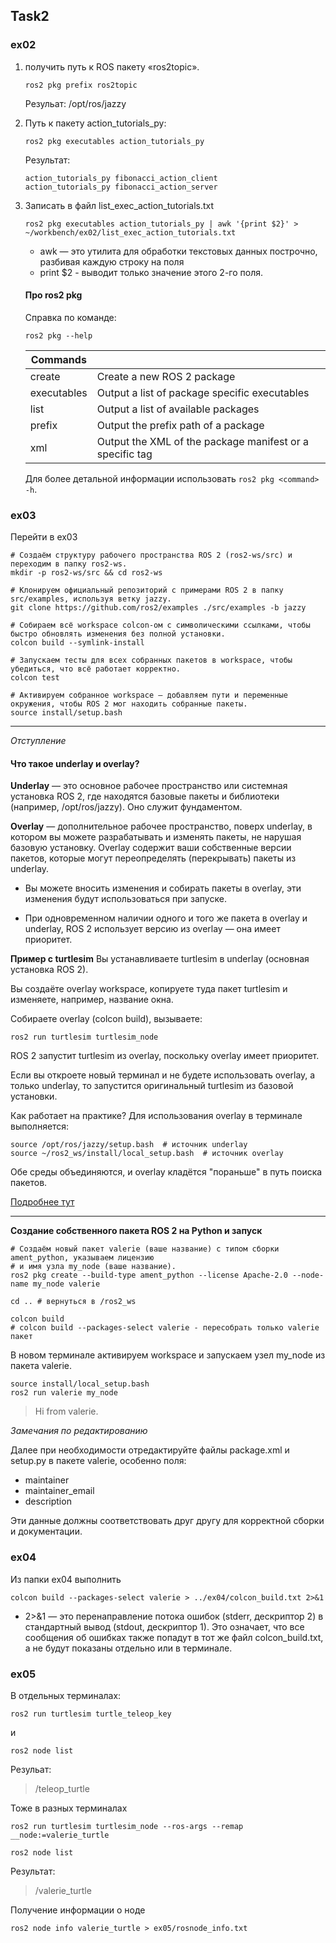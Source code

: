 ## Task2
### ex02
1. получить путь к ROS пакету «ros2topic».
    ```
    ros2 pkg prefix ros2topic
    ```
    Резульат: /opt/ros/jazzy
    
2. Путь к пакету action_tutorials_py:
    ```
    ros2 pkg executables action_tutorials_py
    ```
    Результат: 
    ```
    action_tutorials_py fibonacci_action_client
    action_tutorials_py fibonacci_action_server
    ```

3. Записать в файл list_exec_action_tutorials.txt
    ```
    ros2 pkg executables action_tutorials_py | awk '{print $2}' > ~/workbench/ex02/list_exec_action_tutorials.txt
    ```
    - awk — это утилита для обработки текстовых данных построчно, разбивая каждую строку на поля
    - print $2 - выводит только значение этого 2-го поля.

    #### Про ros2 pkg
    Справка по команде:
    ```
    ros2 pkg --help
    ```
    | Commands |  |
    |-|-|
    | create       | Create a new ROS 2 package |
    | executables  | Output a list of package specific executables |
    | list         | Output a list of available packages |
    | prefix       | Output the prefix path of a package |
    | xml          | Output the XML of the package manifest or a specific tag |

    Для более детальной информации использовать `ros2 pkg <command> -h`.

### ex03

Перейти в ex03

```
# Создаём структуру рабочего пространства ROS 2 (ros2-ws/src) и переходим в папку ros2-ws.
mkdir -p ros2-ws/src && cd ros2-ws

# Клонируем официальный репозиторий с примерами ROS 2 в папку src/examples, используя ветку jazzy.
git clone https://github.com/ros2/examples ./src/examples -b jazzy

# Собираем всё workspace colcon-ом с символическими ссылками, чтобы быстро обновлять изменения без полной установки.
colcon build --symlink-install

# Запускаем тесты для всех собранных пакетов в workspace, чтобы убедиться, что всё работает корректно.
colcon test

# Активируем собранное workspace — добавляем пути и переменные окружения, чтобы ROS 2 мог находить собранные пакеты.
source install/setup.bash
```
--- 
*Отступление*

#### Что такое underlay и overlay?

**Underlay** — это основное рабочее пространство или системная установка ROS 2, где находятся базовые пакеты и библиотеки (например, /opt/ros/jazzy). Оно служит фундаментом.

**Overlay** — дополнительное рабочее пространство, поверх underlay, в котором вы можете разрабатывать и изменять пакеты, не нарушая базовую установку. Overlay содержит ваши собственные версии пакетов, которые могут переопределять (перекрывать) пакеты из underlay.

- Вы можете вносить изменения и собирать пакеты в overlay, эти изменения будут использоваться при запуске.

- При одновременном наличии одного и того же пакета в overlay и underlay, ROS 2 использует версию из overlay — она имеет приоритет.

**Пример с turtlesim**
Вы устанавливаете turtlesim в underlay (основная установка ROS 2).

Вы создаёте overlay workspace, копируете туда пакет turtlesim и изменяете, например, название окна.

Собираете overlay (colcon build), вызываете:

```
ros2 run turtlesim turtlesim_node
```
ROS 2 запустит turtlesim из overlay, поскольку overlay имеет приоритет.

Если вы откроете новый терминал и не будете использовать overlay, а только underlay, то запустится оригинальный turtlesim из базовой установки.

Как работает на практике?
Для использования overlay в терминале выполняется:
```
source /opt/ros/jazzy/setup.bash  # источник underlay
source ~/ros2_ws/install/local_setup.bash  # источник overlay
```
Обе среды объединяются, и overlay кладётся "пораньше" в путь поиска пакетов.

[Подробнее тут](https://docs.ros.org/en/humble/Tutorials/Beginner-Client-Libraries/Creating-A-Workspace/Creating-A-Workspace.html#new-directory)

---

**Создание собственного пакета ROS 2 на Python и запуск**
```
# Создаём новый пакет valerie (ваше название) с типом сборки ament_python, указываем лицензию 
# и имя узла my_node (ваше название).
ros2 pkg create --build-type ament_python --license Apache-2.0 --node-name my_node valerie

cd .. # вернуться в /ros2_ws

colcon build
# colcon build --packages-select valerie - пересобрать только valerie пакет
```

В новом терминале активируем workspace и запускаем узел my_node из пакета valerie.

```
source install/local_setup.bash
ros2 run valerie my_node
```

 > Hi from valerie.


*Замечания по редактированию*

Далее при необходимости отредактируйте файлы package.xml и setup.py в пакете valerie, особенно поля:
- maintainer
- maintainer_email
- description

Эти данные должны соответствовать друг другу для корректной сборки и документации.

### ex04

Из папки ex04 выполнить
```
colcon build --packages-select valerie > ../ex04/colcon_build.txt 2>&1
```
- 2>&1 — это перенаправление потока ошибок (stderr, дескриптор 2) в стандартный вывод (stdout, дескриптор 1). Это означает, что все сообщения об ошибках также попадут в тот же файл colcon_build.txt, а не будут показаны отдельно или в терминале.

### ex05
В отдельных терминалах:
```
ros2 run turtlesim turtle_teleop_key
``` 
и
```
ros2 node list
```

Резульат:
> /teleop_turtle

Тоже в разных терминалах
```
ros2 run turtlesim turtlesim_node --ros-args --remap __node:=valerie_turtle

ros2 node list
```
Результат:
> /valerie_turtle

Получение информации о ноде
```
ros2 node info valerie_turtle > ex05/rosnode_info.txt
```